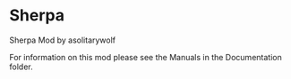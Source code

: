 Sherpa
======

Sherpa Mod by asolitarywolf

For information on this mod please see the Manuals in the Documentation folder.
